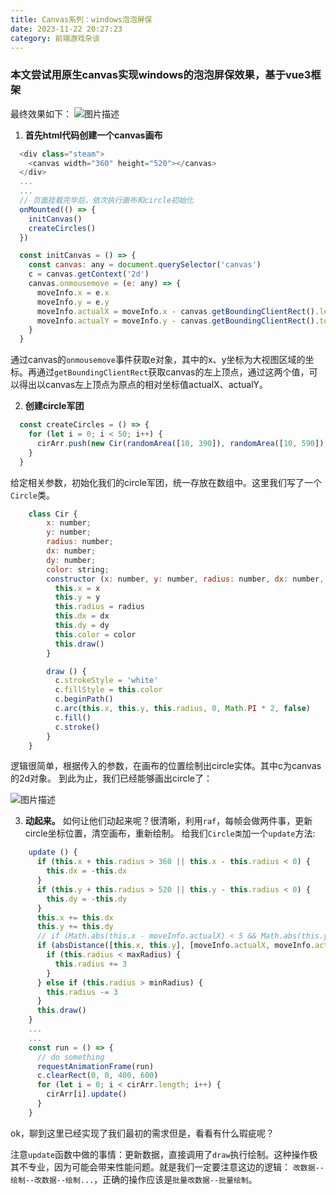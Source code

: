 ```yaml
---
title: Canvas系列：windows泡泡屏保
date: 2023-11-22 20:27:23
category: 前端游戏杂谈
---
```


### 本文尝试用原生canvas实现windows的泡泡屏保效果，基于vue3框架
最终效果如下：
<img src="/img/steam.gif" alt="图片描述">

1. **首先html代码创建一个canvas画布**
```javascript
  <div class="steam">
    <canvas width="360" height="520"></canvas>
  </div>
  ...
  ...
  // 页面挂载完毕后，依次执行画布和circle初始化
  onMounted(() => {
    initCanvas()
    createCircles()
  })

  const initCanvas = () => {
    const canvas: any = document.querySelector('canvas')
    c = canvas.getContext('2d')
    canvas.onmousemove = (e: any) => {
      moveInfo.x = e.x
      moveInfo.y = e.y
      moveInfo.actualX = moveInfo.x - canvas.getBoundingClientRect().left
      moveInfo.actualY = moveInfo.y - canvas.getBoundingClientRect().top
    }
  }

```
通过canvas的`onmousemove`事件获取e对象，其中的x、y坐标为大视图区域的坐标。再通过`getBoundingClientRect`获取canvas的左上顶点，通过这两个值，可以得出以canvas左上顶点为原点的相对坐标值actualX、actualY。

2. **创建circle军团**
```javascript
  const createCircles = () => {
    for (let i = 0; i < 50; i++) {
      cirArr.push(new Cir(randomArea([10, 390]), randomArea([10, 590]), randomArea([1, 10]), Math.random() * 1, Math.random() * 1, colors[parseInt(Math.random() * (colors.length + 1) as any)]))
    }
  }
```
给定相关参数，初始化我们的circle军团，统一存放在数组中。这里我们写了一个`Circle`类。

```javascript
    class Cir {
        x: number;
        y: number;
        radius: number;
        dx: number;
        dy: number;
        color: string;
        constructor (x: number, y: number, radius: number, dx: number, dy: number, color: string) {
          this.x = x
          this.y = y
          this.radius = radius
          this.dx = dx
          this.dy = dy
          this.color = color
          this.draw()
        }

        draw () {
          c.strokeStyle = 'white'
          c.fillStyle = this.color
          c.beginPath()
          c.arc(this.x, this.y, this.radius, 0, Math.PI * 2, false)
          c.fill()
          c.stroke()
        }
    }
```
逻辑很简单，根据传入的参数，在画布的位置绘制出circle实体。其中c为canvas的2d对象。
到此为止，我们已经能够画出circle了：

<img src="/img/steam2.png" alt="图片描述">

3. **动起来。**
如何让他们动起来呢？很清晰，利用`raf`，每帧会做两件事，更新circle坐标位置，清空画布，重新绘制。
给我们`Circle类`加一个`update`方法:
```javascript
    update () {
      if (this.x + this.radius > 360 || this.x - this.radius < 0) {
        this.dx = -this.dx
      }
      if (this.y + this.radius > 520 || this.y - this.radius < 0) {
        this.dy = -this.dy
      }
      this.x += this.dx
      this.y += this.dy
      // if (Math.abs(this.x - moveInfo.actualX) < 5 && Math.abs(this.y - moveInfo.actualY) < 5) {
      if (absDistance([this.x, this.y], [moveInfo.actualX, moveInfo.actualY]) < this.radius) {
        if (this.radius < maxRadius) {
          this.radius += 3
        }
      } else if (this.radius > minRadius) {
        this.radius -= 3
      }
      this.draw()
    }
    ...
    ...
    const run = () => {
      // do something
      requestAnimationFrame(run)
      c.clearRect(0, 0, 400, 600)
      for (let i = 0; i < cirArr.length; i++) {
        cirArr[i].update()
      }
    }
```
ok，聊到这里已经实现了我们最初的需求但是，看看有什么瑕疵呢？

注意`update`函数中做的事情：更新数据，直接调用了`draw`执行绘制。这种操作极其不专业，因为可能会带来性能问题。就是我们一定要注意这边的逻辑： `改数据--绘制--改数据--绘制...`，正确的操作应该是`批量改数据--批量绘制`。





